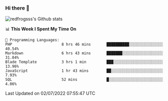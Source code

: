 ### Hi there 👋

<img src="https://github-readme-stats.vercel.app/api?username=redfrogsss&show_icons=true" alt="redfrogsss's Github stats"></img>

<!--START_SECTION:waka-->
📊 **This Week I Spent My Time On** 

```text
💬 Programming Languages: 
PHP                      8 hrs 46 mins       ██████████░░░░░░░░░░░░░░░   40.54% 
Markdown                 6 hrs 43 mins       ███████░░░░░░░░░░░░░░░░░░   31.04% 
Blade Template           3 hrs 1 min         ███░░░░░░░░░░░░░░░░░░░░░░   13.96% 
JavaScript               1 hr 43 mins        ██░░░░░░░░░░░░░░░░░░░░░░░   7.93% 
SQL                      52 mins             █░░░░░░░░░░░░░░░░░░░░░░░░   4.06%

```


 Last Updated on 02/07/2022 07:55:47 UTC
<!--END_SECTION:waka-->